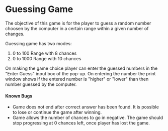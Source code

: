 # Guessing Game
The objective of this game is for the player to guess a random number choosen by the computer in a certain range within a given number of changes.

Guessing game has two modes:
 1. 0 to 100 Range with 8 chances
 2. 0 to 1000 Range with 10 chances

On making the game choice player can enter the guessed numbers in the "Enter Guess" input box of the pop-up. On entering the number the print window shows if the entered number is "higher" or "lower" than then number guessed by the computer.

#### Known Bugs
 - Game does not end after correct answer has been found. It is possible to lose or continue the game after winning. 
 - Game allows the number of chances to go in negative. The game should stop progressing at 0 chances left, once player has lost the game.